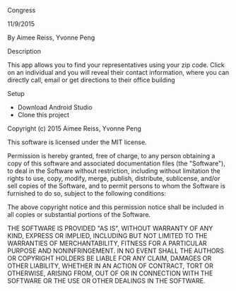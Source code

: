 Congress

11/9/2015

By Aimee Reiss, Yvonne Peng

Description

This app allows you to find your representatives using your zip code.  Click on an individual and you will reveal their contact information, where you can directly call, email or get directions to their office building

Setup
- Download Android Studio
- Clone this project





Copyright (c) 2015 Aimee Reiss, Yvonne Peng

This software is licensed under the MIT license.

Permission is hereby granted, free of charge, to any person obtaining a copy of this software and associated documentation files (the "Software"), to deal in the Software without restriction, including without limitation the rights to use, copy, modify, merge, publish, distribute, sublicense, and/or sell copies of the Software, and to permit persons to whom the Software is furnished to do so, subject to the following conditions:

The above copyright notice and this permission notice shall be included in all copies or substantial portions of the Software.

THE SOFTWARE IS PROVIDED "AS IS", WITHOUT WARRANTY OF ANY KIND, EXPRESS OR IMPLIED, INCLUDING BUT NOT LIMITED TO THE WARRANTIES OF MERCHANTABILITY, FITNESS FOR A PARTICULAR PURPOSE AND NONINFRINGEMENT. IN NO EVENT SHALL THE AUTHORS OR COPYRIGHT HOLDERS BE LIABLE FOR ANY CLAIM, DAMAGES OR OTHER LIABILITY, WHETHER IN AN ACTION OF CONTRACT, TORT OR OTHERWISE, ARISING FROM, OUT OF OR IN CONNECTION WITH THE SOFTWARE OR THE USE OR OTHER DEALINGS IN THE SOFTWARE.
